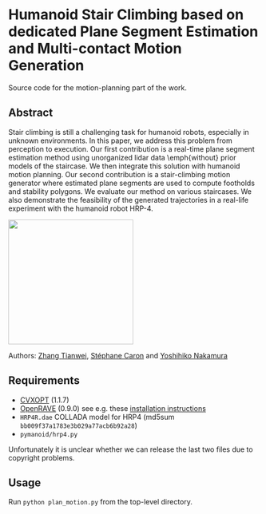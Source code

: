 # Humanoid Stair Climbing based on dedicated Plane Segment Estimation and Multi-contact Motion Generation

Source code for the motion-planning part of the work.

## Abstract

Stair climbing is still a challenging task for humanoid robots, especially in
unknown environments. In this paper, we address this problem from perception to
execution. Our first contribution is a real-time plane segment estimation
method using unorganized lidar data \emph{without} prior models of the
staircase. We then integrate this solution with humanoid motion planning. Our
second contribution is a stair-climbing motion generator where estimated plane
segments are used to compute footholds and stability polygons. We evaluate our
method on various staircases. We also demonstrate the feasibility of the
generated trajectories in a real-life experiment with the humanoid robot HRP-4. 

<img src="https://scaron.info/images/ijhr-2016.png" height="250" />

Authors:
[Zhang Tianwei](http://zhangtianwei.info/),
[Stéphane Caron](https://scaron.info) and
[Yoshihiko Nakamura](http://www.ynl.t.u-tokyo.ac.jp/)

## Requirements

- [CVXOPT](http://cvxopt.org/) (1.1.7)
- [OpenRAVE](https://github.com/rdiankov/openrave) (0.9.0) see e.g. these
  [installation
  instructions](https://scaron.info/teaching/installing-openrave-on-ubuntu-14.04.html)
- ``HRP4R.dae`` COLLADA model for HRP4 (md5sum ``bb009f37a1783e3b029a77acb6b92a28``)
- ``pymanoid/hrp4.py``

Unfortunately it is unclear whether we can release the last two files due to
copyright problems.

## Usage

Run ``python plan_motion.py`` from the top-level directory.
